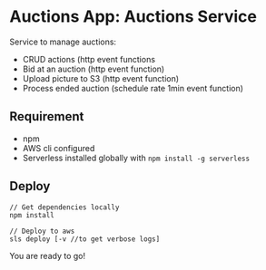 # Auctions App: Auctions Service

Service to manage auctions:
* CRUD actions (http event functions
* Bid at an auction (http event function)
* Upload picture to S3 (http event function)
* Process ended auction (schedule rate 1min event function)

## Requirement

* npm
* AWS cli configured
* Serverless installed globally with `npm install -g serverless`

## Deploy

```
// Get dependencies locally
npm install

// Deploy to aws
sls deploy [-v //to get verbose logs]
```

You are ready to go!
